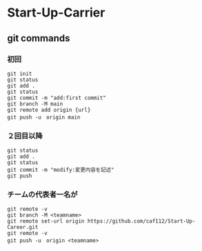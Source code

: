 # Start-Up-Carrier
## git commands
### 初回
```
git init
git status
git add .
git status
git commit -m "add:first commit"
git branch -M main
git remote add origin {url}
git push -u　origin main
```
### ２回目以降
```
git status
git add .
git status
git commit -m "modify:変更内容を記述"
git push
```
### チームの代表者一名が
```
git remote -v
git branch -M <teamname>
git remote set-url origin https://github.com/caf112/Start-Up-Career.git
git remote -v
git push -u　origin <teamname>
```
